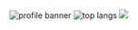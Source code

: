 <!--
**ronaldpaek/ronaldpaek** is a ✨ _special_ ✨ repository because its `README.md` (this file) appears on your GitHub profile.

Here are some ideas to get you started:

- 🔭 I’m currently working on ...
- 🌱 I’m currently learning ...
- 👯 I’m looking to collaborate on ...
- 🤔 I’m looking for help with ...
- 💬 Ask me about ...
- 📫 How to reach me: ...
- 😄 Pronouns: ...
- ⚡ Fun fact: ...
-->

  <img src="https://user-images.githubusercontent.com/95109313/220276263-99aa9fb1-8d94-4ede-8a0f-d8bbcec1586b.png" alt="profile banner"/>
  <img src="https://github-readme-stats.vercel.app/api/top-langs/?username=ronaldpaek&layout=compact" alt="top langs"/>
  <img src="https://github.r2v.ch/codewars?user=ronaldpaek&top_languages=true"/>

